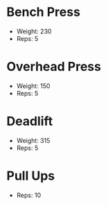 # Bench Press
- Weight: 230
- Reps: 5

# Overhead Press
- Weight: 150
- Reps: 5

# Deadlift
- Weight: 315
- Reps: 5

# Pull Ups
- Reps: 10
